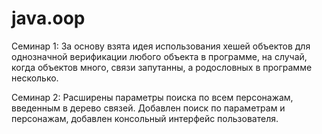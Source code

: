# java.oop

Семинар 1:
За основу взята идея использования хешей объектов для однозначной верификации любого объекта в программе, 
на случай, когда объектов много, связи запутанны, а родословных в программе несколько.

Семинар 2:
Расширены параметры поиска по всем персонажам, введенным в дерево связей. Добавлен поиск по параметрам
и персонажам, добавлен консольный интерфейс пользователя.
